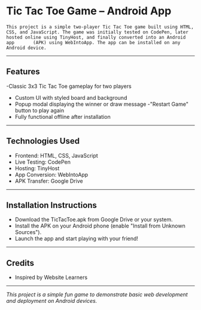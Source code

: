 

# Tic Tac Toe Game – Android App
    This project is a simple two-player Tic Tac Toe game built using HTML, CSS, and JavaScript. The game was initially tested on CodePen, later hosted online using TinyHost, and finally converted into an Android app       (APK) using WebIntoApp. The app can be installed on any Android device.
---
## Features

   -Classic 3x3 Tic Tac Toe gameplay for two players
   - Custom UI with styled board and background
   - Popup modal displaying the winner or draw message
   -"Restart Game" button to play again
   - Fully functional offline after installation
--- 
## Technologies Used

   - Frontend: HTML, CSS, JavaScript
   - Live Testing: CodePen
   - Hosting: TinyHost
   - App Conversion: WebIntoApp
   - APK Transfer: Google Drive

---
 ## Installation Instructions

   - Download the TicTacToe.apk from Google Drive or your system.
   - Install the APK on your Android phone (enable "Install from Unknown Sources").
   - Launch the app and start playing with your friend!
---
 ## Credits
   - Inspired by Website Learners
---
*This project is a simple fun game to demonstrate basic web development and deployment on Android devices.*

